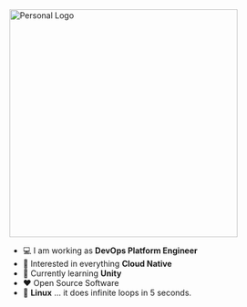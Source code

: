<!--
**kp4ws/kp4ws** is a ✨ _special_ ✨ repository because its `README.md` (this file) appears on your GitHub profile.

Here are some ideas to get you started:

- 🔭 I’m currently working on ...
- 🌱 I’m currently learning ...
- 👯 I’m looking to collaborate on ...
- 🤔 I’m looking for help with ...
- 💬 Ask me about ...
- 📫 How to reach me: ...
- 😄 Pronouns: ...
- ⚡ Fun fact: ...
-->
<img src="https://user-images.githubusercontent.com/58745400/116792445-d40a2280-aa7d-11eb-8494-919b732ed18a.jpg" alt="Personal Logo" width="400"/>

-   :computer: I am working as **DevOps Platform Engineer**
-   :monocle_face: Interested in everything **Cloud Native**
-   :seedling: Currently learning **Unity**
-   :heart: Open Source Software
-   :penguin: **Linux** ... it does infinite loops in 5 seconds.

